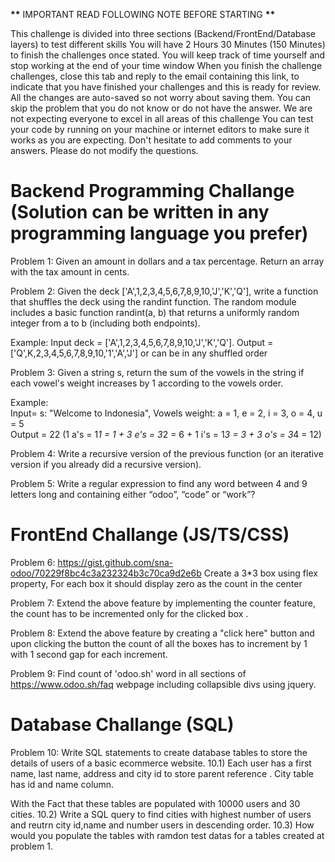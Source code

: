 **\*\*** IMPORTANT READ FOLLOWING NOTE BEFORE STARTING **\*\***

This challenge is divided into three sections (Backend/FrontEnd/Database layers) to test different skills
You will have 2 Hours 30 Minutes (150 Minutes) to finish the challenges once stated. You will keep track of time yourself and stop working at the end of your time window
When you finish the challenge challenges, close this tab and reply to the email containing this link, to indicate that you have finished your challenges and this is ready for review.
All the changes are auto-saved so not worry about saving them.
You can skip the problem that you do not know or do not have the answer.
We are not expecting everyone to excel in all areas of this challenge
You can test your code by running on your machine or internet editors to make sure it works as you are expecting.
Don't hesitate to add comments to your answers.
Please do not modify the questions.

# Backend Programming Challange (Solution can be written in any programming language you prefer)

Problem 1:
Given an amount in dollars and a tax percentage. Return an array with the tax amount in cents.

Problem 2:
Given the deck ['A',1,2,3,4,5,6,7,8,9,10,'J','K','Q'], write a function that shuffles the deck using the randint function.
The random module includes a basic function randint(a, b) that returns a uniformly random integer from a to b (including both endpoints).

Example:
Input deck = ['A',1,2,3,4,5,6,7,8,9,10,'J','K','Q'].
Output = ['Q',K,2,3,4,5,6,7,8,9,10,'1','A','J'] or can be in any shuffled order

Problem 3:
Given a string s, return the sum of the vowels in the string if each vowel's weight increases by 1 according to the vowels order.

Example:  
Input= s: "Welcome to Indonesia", Vowels weight: a = 1, e = 2, i = 3, o = 4, u = 5  
Output = 22 (1 a's = 1*1 = 1 + 3 e's = 3*2 = 6 + 1 i's = 1*3 = 3 + 3 o's = 3*4 = 12)

Problem 4:
Write a recursive version of the previous function (or an iterative version if you already did a recursive version).

Problem 5:
Write a regular expression to find any word between 4 and 9 letters long and containing either “odoo”, “code” or “work”?

# FrontEnd Challange (JS/TS/CSS)

Problem 6:
https://gist.github.com/sna-odoo/70229f8bc4c3a232324b3c70ca9d2e6b
Create a 3\*3 box using flex property, For each box it should display zero as the count in the center

Problem 7:
Extend the above feature by implementing the counter feature, the count has to be incremented only for the clicked box .

Problem 8:
Extend the above feature by creating a "click here" button and upon clicking the button the count of all the boxes has to increment by 1 with 1 second gap for each increment.

Problem 9:
Find count of 'odoo.sh' word in all sections of https://www.odoo.sh/faq webpage including collapsible divs using jquery.

# Database Challange (SQL)

Problem 10:
Write SQL statements to create database tables to store the details of users of a basic ecommerce website.
10.1) Each user has a first name, last name, address and city id to store parent reference . City table has id and name column.

With the Fact that these tables are populated with 10000 users and 30 cities.
10.2) Write a SQL query to find cities with highest number of users and reutrn city id,name and number users in descending order.
10.3) How would you populate the tables with ramdon test datas for a tables created at problem 1.
